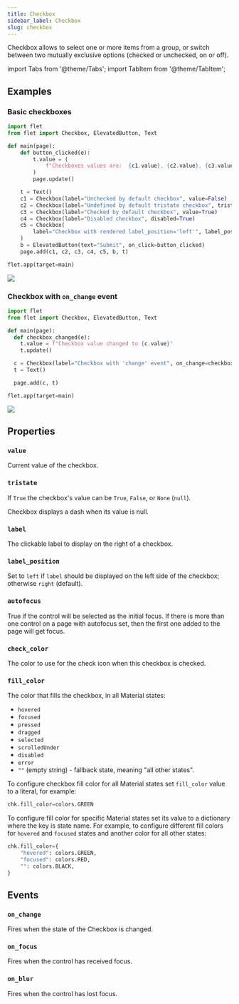```yaml
---
title: Checkbox
sidebar_label: Checkbox
slug: checkbox
---
```


Checkbox allows to select one or more items from a group, or switch between two mutually exclusive options (checked or unchecked, on or off).

import Tabs from '@theme/Tabs';
import TabItem from '@theme/TabItem';

## Examples

### Basic checkboxes

<Tabs groupId="language">
  <TabItem value="python" label="Python" default>

```python
import flet
from flet import Checkbox, ElevatedButton, Text

def main(page):
    def button_clicked(e):
        t.value = (
            f"Checkboxes values are:  {c1.value}, {c2.value}, {c3.value}, {c4.value}, {c5.value}."
        )
        page.update()

    t = Text()
    c1 = Checkbox(label="Unchecked by default checkbox", value=False)
    c2 = Checkbox(label="Undefined by default tristate checkbox", tristate=True)
    c3 = Checkbox(label="Checked by default checkbox", value=True)
    c4 = Checkbox(label="Disabled checkbox", disabled=True)
    c5 = Checkbox(
        label="Checkbox with rendered label_position='left'", label_position="left"
    )
    b = ElevatedButton(text="Submit", on_click=button_clicked)
    page.add(c1, c2, c3, c4, c5, b, t)

flet.app(target=main)
```
  </TabItem>
</Tabs>

<img src="/img/docs/controls/checkbox/basic-checkbox.gif"/>

### Checkbox with `on_change` event

<Tabs groupId="language">
  <TabItem value="python" label="Python" default>

```python
import flet
from flet import Checkbox, ElevatedButton, Text

def main(page):
  def checkbox_changed(e):
    t.value = f"Checkbox value changed to {c.value}" 
    t.update()

  c = Checkbox(label="Checkbox with 'change' event", on_change=checkbox_changed)
  t = Text()

  page.add(c, t)

flet.app(target=main)
```
  </TabItem>
</Tabs>

<img src="/img/docs/controls/checkbox/checkbox-with-change-event.gif"/>

## Properties

### `value`

Current value of the checkbox.

### `tristate`

If `True` the checkbox's value can be `True`, `False`, or `None` (`null`).

Checkbox displays a dash when its value is null.

### `label`

The clickable label to display on the right of a checkbox.

### `label_position`

Set to `left` if `label` should be displayed on the left side of the checkbox; otherwise `right` (default).

### `autofocus`

True if the control will be selected as the initial focus. If there is more than one control on a page with autofocus set, then the first one added to the page will get focus.

### `check_color`

The color to use for the check icon when this checkbox is checked.

### `fill_color`

The color that fills the checkbox, in all Material states:

* `hovered`
* `focused`
* `pressed`
* `dragged`
* `selected`
* `scrolledUnder`
* `disabled`
* `error`
* `""` (empty string) - fallback state, meaning "all other states".

To configure checkbox fill color for all Material states set `fill_color` value to a literal, for example:

```python
chk.fill_color=colors.GREEN
```

To configure fill color for specific Material states set its value to a dictionary where the key is state name. For example, to configure different fill colors for `hovered` and `focused` states and another color for all other states:

```python
chk.fill_color={
    "hovered": colors.GREEN,
    "focused": colors.RED,
    "": colors.BLACK,
}
```

## Events

### `on_change`

Fires when the state of the Checkbox is changed.

### `on_focus`

Fires when the control has received focus.

### `on_blur`

Fires when the control has lost focus.